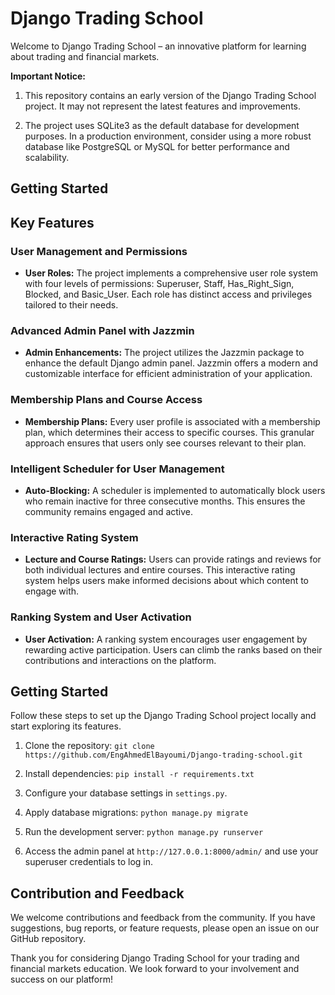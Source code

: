 # Django Trading School

Welcome to Django Trading School – an innovative platform for learning about trading and financial markets.

**Important Notice:**

1. This repository contains an early version of the Django Trading School project. It may not represent the latest features and improvements.

2. The project uses SQLite3 as the default database for development purposes. In a production environment, consider using a more robust database like PostgreSQL or MySQL for better performance and scalability.

## Getting Started


## Key Features

### User Management and Permissions

- **User Roles:** The project implements a comprehensive user role system with four levels of permissions: Superuser, Staff, Has_Right_Sign, Blocked, and Basic_User. Each role has distinct access and privileges tailored to their needs.

### Advanced Admin Panel with Jazzmin

- **Admin Enhancements:** The project utilizes the Jazzmin package to enhance the default Django admin panel. Jazzmin offers a modern and customizable interface for efficient administration of your application.

### Membership Plans and Course Access

- **Membership Plans:** Every user profile is associated with a membership plan, which determines their access to specific courses. This granular approach ensures that users only see courses relevant to their plan.

### Intelligent Scheduler for User Management

- **Auto-Blocking:** A scheduler is implemented to automatically block users who remain inactive for three consecutive months. This ensures the community remains engaged and active.

### Interactive Rating System

- **Lecture and Course Ratings:** Users can provide ratings and reviews for both individual lectures and entire courses. This interactive rating system helps users make informed decisions about which content to engage with.

### Ranking System and User Activation

- **User Activation:** A ranking system encourages user engagement by rewarding active participation. Users can climb the ranks based on their contributions and interactions on the platform.

## Getting Started

Follow these steps to set up the Django Trading School project locally and start exploring its features.

1. Clone the repository: `git clone https://github.com/EngAhmedElBayoumi/Django-trading-school.git`

2. Install dependencies: `pip install -r requirements.txt`

3. Configure your database settings in `settings.py`.

4. Apply database migrations: `python manage.py migrate`

5. Run the development server: `python manage.py runserver`

6. Access the admin panel at `http://127.0.0.1:8000/admin/` and use your superuser credentials to log in.

## Contribution and Feedback

We welcome contributions and feedback from the community. If you have suggestions, bug reports, or feature requests, please open an issue on our GitHub repository.


Thank you for considering Django Trading School for your trading and financial markets education. We look forward to your involvement and success on our platform!


